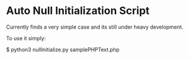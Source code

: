 Auto Null Initialization Script
=============

Currently finds a very simple case and its still under heavy development.

To use it simply:

$ python3 nullInitialize.py samplePHPText.php
